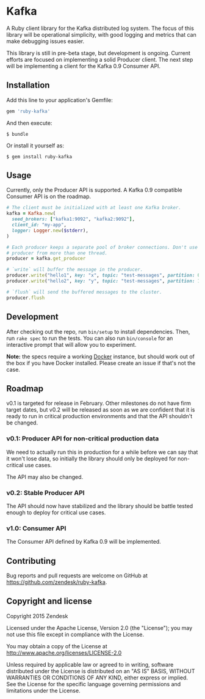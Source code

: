 # Kafka

A Ruby client library for the Kafka distributed log system. The focus of this library will be operational simplicity, with good logging and metrics that can make debugging issues easier.

This library is still in pre-beta stage, but development is ongoing. Current efforts are focused on implementing a solid Producer client. The next step will be implementing a client for the Kafka 0.9 Consumer API.

## Installation

Add this line to your application's Gemfile:

```ruby
gem 'ruby-kafka'
```

And then execute:

    $ bundle

Or install it yourself as:

    $ gem install ruby-kafka

## Usage

Currently, only the Producer API is supported. A Kafka 0.9 compatible Consumer API is on the roadmap.

```ruby
# The client must be initialized with at least one Kafka broker.
kafka = Kafka.new(
  seed_brokers: ["kafka1:9092", "kafka2:9092"],
  client_id: "my-app",
  logger: Logger.new($stderr),
)

# Each producer keeps a separate pool of broker connections. Don't use the same
# producer from more than one thread.
producer = kafka.get_producer

# `write` will buffer the message in the producer.
producer.write("hello1", key: "x", topic: "test-messages", partition: 0)
producer.write("hello2", key: "y", topic: "test-messages", partition: 1)

# `flush` will send the buffered messages to the cluster.
producer.flush
```

## Development

After checking out the repo, run `bin/setup` to install dependencies. Then, run `rake spec` to run the tests. You can also run `bin/console` for an interactive prompt that will allow you to experiment.

**Note:** the specs require a working [Docker](https://www.docker.com/) instance, but should work out of the box if you have Docker installed. Please create an issue if that's not the case.

## Roadmap

v0.1 is targeted for release in February. Other milestones do not have firm target dates, but v0.2 will be released as soon as we are confident that it is ready to run in critical production environments and that the API shouldn't be changed.

### v0.1: Producer API for non-critical production data

We need to actually run this in production for a while before we can say that it won't lose data, so initially the library should only be deployed for non-critical use cases.

The API may also be changed.

### v0.2: Stable Producer API

The API should now have stabilized and the library should be battle tested enough to deploy for critical use cases.

### v1.0: Consumer API

The Consumer API defined by Kafka 0.9 will be implemented.

## Contributing

Bug reports and pull requests are welcome on GitHub at https://github.com/zendesk/ruby-kafka.


## Copyright and license

Copyright 2015 Zendesk

Licensed under the Apache License, Version 2.0 (the "License"); you may not use this file except in compliance with the License.

You may obtain a copy of the License at http://www.apache.org/licenses/LICENSE-2.0

Unless required by applicable law or agreed to in writing, software distributed under the License is distributed on an "AS IS" BASIS, WITHOUT WARRANTIES OR CONDITIONS OF ANY KIND, either express or implied. See the License for the specific language governing permissions and limitations under the License.
